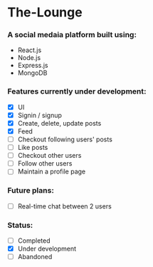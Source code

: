 # The-Lounge

### A social medaia platform built using:

- React.js
- Node.js
- Express.js
- MongoDB

### Features currently under development:

- [x] UI
- [x] Signin / signup
- [x] Create, delete, update posts
- [x] Feed
- [ ] Checkout following users' posts
- [ ] Like posts
- [ ] Checkout other users
- [ ] Follow other users
- [ ] Maintain a profile page

### Future plans:

- [ ] Real-time chat between 2 users

### Status:
- [ ] Completed
- [x] Under development
- [ ] Abandoned
